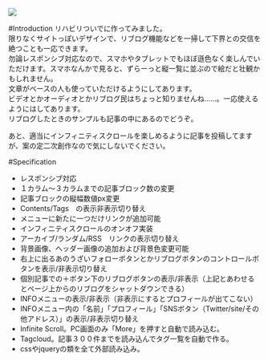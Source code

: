 ![](https://31.media.tumblr.com/230995945f272a1f3ddcdf5c341f2a08/tumblr_inline_n1lemhSGSS1qkp4gu.png)
  
#Introduction
リハビリついでに作ってみました。  
限りなくサイトっぽいデザインで、リブログ機能などを一掃して下界との交信を絶つことも一応できます。  
勿論レスポンシブ対応なので、スマホやタブレットでもほぼ遜色なく楽しんでいただけます。スマホなんかで見ると、ずらーっと縦一覧に並ぶので絵だと壮観かもしれません。  
文章がベースの人も使っていただけるようにしてあります。  
ビデオとかオーディオとかリブログ民はちょっと知りませんね……。一応使えるようにはしてあります。  
リブログしたときのサンプルも記事の中にあるのでどうぞ。  

あと、適当にインフィニティスクロールを楽しめるように記事を投稿してますが、案の定二次創作なので気にしないでください。  



#Specification
* レスポンシブ対応
* １カラム～３カラムまでの記事ブロック数の変更
* 記事ブロックの縦幅数値px変更
* Contents/Tags　の表示非表示切り替え
* メニューに新たに一つだけリンクが追加可能
* インフィニティスクロールのオンオフ実装
* アーカイブ/ランダム/RSS　リンクの表示切り替え
* 背景画像、ヘッダー画像の追加および背景色変更可能
* 右上に出るあのうざいフォローボタンとかリブログボタンのコントロールボタンを表示/非表示切り替え
* 個別記事での＋ボタン下のリブログボタンの表示/非表示（上記とあわせるとページ上からのリブログをシャットダウンできる）
* INFOメニューの表示/非表示（非表示にするとプロフィールが出てこない）
* INFOメニュー内の「名前」「プロフィール」「SNSボタン（Twitter/site/その他アドレス）」の表示/非表示切り替え
* Infinite Scroll。PC画面のみ「More」を押すと自動で読み込む。
* Tagcloud。記事３００件までを読み込んでタグ一覧を自動で作る。
* cssやjqueryの類を全て外部読み込み。  


